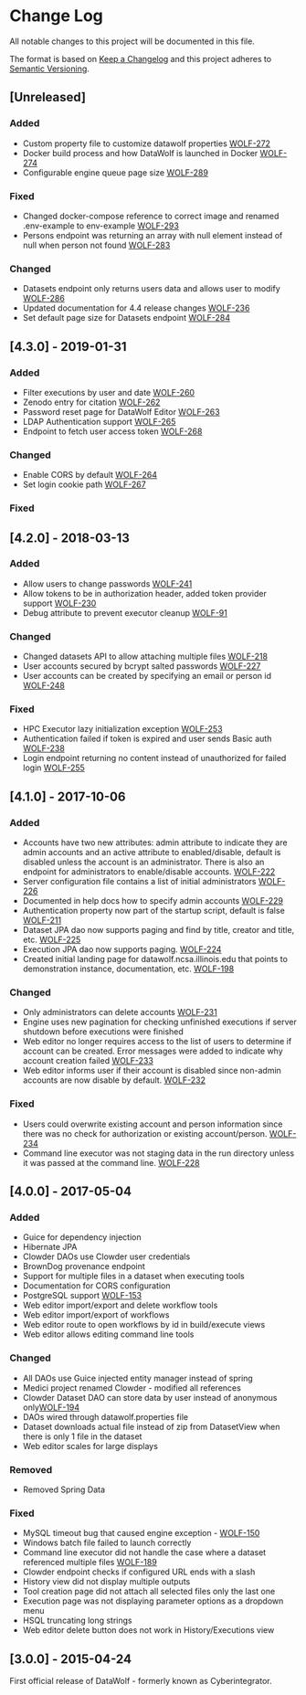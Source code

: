 # Change Log
All notable changes to this project will be documented in this file. 

The format is based on [Keep a Changelog](http://keepachangelog.com/)
and this project adheres to [Semantic Versioning](http://semver.org/).

## [Unreleased]

### Added
- Custom property file to customize datawolf properties
  [WOLF-272](https://opensource.ncsa.illinois.edu/jira/browse/WOLF-272)
- Docker build process and how DataWolf is launched in Docker
  [WOLF-274](https://opensource.ncsa.illinois.edu/jira/browse/WOLF-274)
- Configurable engine queue page size
  [WOLF-289](https://opensource.ncsa.illinois.edu/jira/browse/WOLF-289)

### Fixed
- Changed docker-compose reference to correct image and renamed .env-example to env-example
  [WOLF-293](https://opensource.ncsa.illinois.edu/jira/browse/WOLF-293)
- Persons endpoint was returning an array with null element instead of null when person not found
  [WOLF-283](https://opensource.ncsa.illinois.edu/jira/browse/WOLF-283)

### Changed
- Datasets endpoint only returns users data and allows user to modify
  [WOLF-286](https://opensource.ncsa.illinois.edu/jira/browse/WOLF-286)
- Updated documentation for 4.4 release changes
  [WOLF-236](https://opensource.ncsa.illinois.edu/jira/browse/WOLF-236)
- Set default page size for Datasets endpoint 
  [WOLF-284](https://opensource.ncsa.illinois.edu/jira/browse/WOLF-284)

## [4.3.0] - 2019-01-31

### Added
- Filter executions by user and date
  [WOLF-260](https://opensource.ncsa.illinois.edu/jira/browse/WOLF-260)
- Zenodo entry for citation
  [WOLF-262](https://opensource.ncsa.illinois.edu/jira/browse/WOLF-262)
- Password reset page for DataWolf Editor
  [WOLF-263](https://opensource.ncsa.illinois.edu/jira/browse/WOLF-263)
- LDAP Authentication support
  [WOLF-265](https://opensource.ncsa.illinois.edu/jira/browse/WOLF-265)
- Endpoint to fetch user access token
  [WOLF-268](https://opensource.ncsa.illinois.edu/jira/browse/WOLF-268)

### Changed
- Enable CORS by default
  [WOLF-264](https://opensource.ncsa.illinois.edu/jira/browse/WOLF-264)
- Set login cookie path
  [WOLF-267](https://opensource.ncsa.illinois.edu/jira/browse/WOLF-267)

### Fixed

## [4.2.0] - 2018-03-13

### Added
- Allow users to change passwords
  [WOLF-241](https://opensource.ncsa.illinois.edu/jira/browse/WOLF-241)
- Allow tokens to be in authorization header, added token provider support
  [WOLF-230](https://opensource.ncsa.illinois.edu/jira/browse/WOLF-230)
- Debug attribute to prevent executor cleanup
  [WOLF-91](https://opensource.ncsa.illinois.edu/jira/browse/WOLF-91)

### Changed
- Changed datasets API to allow attaching multiple files
  [WOLF-218](https://opensource.ncsa.illinois.edu/jira/browse/WOLF-218)
- User accounts secured by bcrypt salted passwords
  [WOLF-227](https://opensource.ncsa.illinois.edu/jira/browse/WOLF-227)
- User accounts can be created by specifying an email or person id
  [WOLF-248](https://opensource.ncsa.illinois.edu/jira/browse/WOLF-248)

### Fixed
- HPC Executor lazy initialization exception
  [WOLF-253](https://opensource.ncsa.illinois.edu/jira/browse/WOLF-253)
- Authentication failed if token is expired and user sends Basic auth
  [WOLF-238](https://opensource.ncsa.illinois.edu/jira/browse/WOLF-238)
- Login endpoint returning no content instead of unauthorized for failed login
  [WOLF-255](https://opensource.ncsa.illinois.edu/jira/browse/WOLF-255)

## [4.1.0] - 2017-10-06

### Added
- Accounts have two new attributes: admin attribute to indicate they are admin accounts and an active attribute to 
  enabled/disable, default is disabled unless the account is an administrator. There is also an endpoint for administrators 
  to enable/disable accounts.
  [WOLF-222](https://opensource.ncsa.illinois.edu/jira/browse/WOLF-222)
- Server configuration file contains a list of initial administrators
  [WOLF-226](https://opensource.ncsa.illinois.edu/jira/browse/WOLF-226)
- Documented in help docs how to specify admin accounts
  [WOLF-229](https://opensource.ncsa.illinois.edu/jira/browse/WOLF-229)
- Authentication property now part of the startup script, default is false
  [WOLF-211](https://opensource.ncsa.illinois.edu/jira/browse/WOLF-211)
- Dataset JPA dao now supports paging and find by title, creator and title, etc.
  [WOLF-225](https://opensource.ncsa.illinois.edu/jira/browse/WOLF-225)
- Execution JPA dao now supports paging.
  [WOLF-224](https://opensource.ncsa.illinois.edu/jira/browse/WOLF-224)
- Created initial landing page for datawolf.ncsa.illinois.edu that points to demonstration instance, documentation, etc.
  [WOLF-198](https://opensource.ncsa.illinois.edu/jira/browse/WOLF-198)

### Changed
- Only administrators can delete accounts
  [WOLF-231](https://opensource.ncsa.illinois.edu/jira/browse/WOLF-231)
- Engine uses new pagination for checking unfinished executions if server shutdown before executions were finished
- Web editor no longer requires access to the list of users to determine if account can be created. Error messages were
  added to indicate why account creation failed
  [WOLF-233](https://opensource.ncsa.illinois.edu/jira/browse/WOLF-233)
- Web editor informs user if their account is disabled since non-admin accounts are now disable by default.
  [WOLF-232](https://opensource.ncsa.illinois.edu/jira/browse/WOLF-232)

### Fixed
- Users could overwrite existing account and person information since there was no check for authorization or existing 
  account/person. 
  [WOLF-234](https://opensource.ncsa.illinois.edu/jira/browse/WOLF-234)
- Command line executor was not staging data in the run directory unless it was passed at the command line.
  [WOLF-228](https://opensource.ncsa.illinois.edu/jira/browse/WOLF-228)

## [4.0.0] - 2017-05-04

### Added
- Guice for dependency injection
- Hibernate JPA
- Clowder DAOs use Clowder user credentials
- BrownDog provenance endpoint
- Support for multiple files in a dataset when executing tools
- Documentation for CORS configuration
- PostgreSQL support [WOLF-153](https://opensource.ncsa.illinois.edu/jira/browse/WOLF-153)
- Web editor import/export and delete workflow tools
- Web editor import/export of workflows
- Web editor route to open workflows by id in build/execute views
- Web editor allows editing command line tools

### Changed
- All DAOs use Guice injected entity manager instead of spring
- Medici project renamed Clowder - modified all references
- Clowder Dataset DAO can store data by user instead of anonymous only[WOLF-194](https://opensource.ncsa.illinois.edu/jira/browse/WOLF-194)
- DAOs wired through datawolf.properties file
- Dataset downloads actual file instead of zip from DatasetView when there is only 1 file in the dataset
- Web editor scales for large displays

### Removed
- Removed Spring Data

### Fixed
- MySQL timeout bug that caused engine exception - [WOLF-150](https://opensource.ncsa.illinois.edu/jira/browse/WOLF-150)
- Windows batch file failed to launch correctly
- Command line executor did not handle the case where a dataset referenced multiple files [WOLF-189](https://opensource.ncsa.illinois.edu/jira/browse/WOLF-189)
- Clowder endpoint checks if configured URL ends with a slash
- History view did not display multiple outputs
- Tool creation page did not attach all selected files only the last one
- Execution page was not displaying parameter options as a dropdown menu
- HSQL truncating long strings
- Web editor delete button does not work in History/Executions view

## [3.0.0] - 2015-04-24

First official release of DataWolf - formerly known as Cyberintegrator.
